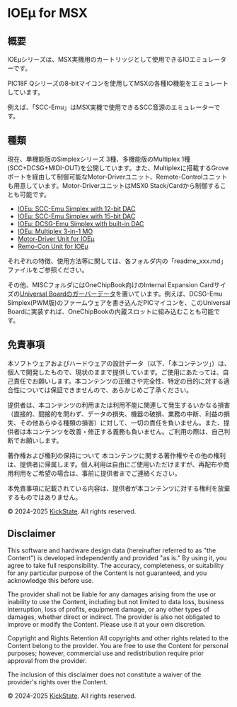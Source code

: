 # IOEμ for MSX

## 概要

IOEμシリーズは、MSX実機用のカートリッジとして使用できるIOエミュレーターです。

PIC18F Qシリーズの8-bitマイコンを使用してMSXの各種IO機能をエミュレートしています。

例えば、「SCC-Emu」はMSX実機で使用できるSCC音源のエミュレーターです。

## 種類
現在、単機能版のSimplexシリーズ 3種、多機能版のMultiplex 1種(SCC+DCSG+MIDI-OUT)を公開しています。また、Multiplexに搭載するGroveポートを経由して制御可能なMotor-Driverユニット、Remote-Controlユニットも用意しています。Motor-DriverユニットはMSX0 Stack/Cardから制御することも可能です。

* [IOEμ: SCC-Emu Simplex with 12-bit DAC](/SCC-Emu_Simplex_12bit-DAC/readme_scc-emu_12.md)
* [IOEμ: SCC-Emu Simplex with 15-bit DAC](/SCC-Emu_Simplex_15bit-DAC/readme_scc-emu_15.md)
* [IOEμ: DCSG-Emu Simplex with built-in DAC](/DCSG-Emu_Simplex/readme_dcsg-emu.md)
* [IOEμ: Multiplex 3-in-1 MO](/Multiplex_3-in-1_MO/readme_multiplex_3-in-1_mo.md)
* [Motor-Driver Unit for IOEμ](/MotorDriver_Unit/readme_motordriver_unit.md)
* [Remo-Con Unit for IOEμ](/RemoCon_Unit/readme_remocon_unit.md)

それぞれの特徴、使用方法等に関しては、各フォルダ内の「readme_xxx.md」ファイルをご参照ください。

その他、MISCフォルダにはOneChipBook向けのInternal Expansion Cardサイズの[Universal Boardのガーバーデータ](/MISC/Universal_board_for_OneChipBook/readme_universal_board_for_onechipbook.md)を置いています。例えば、DCSG-Emu Simplex(PWM版)のファームウェアを書き込んだPICマイコンを、このUniversal Boardに実装すれば、OneChipBookの内蔵スロットに組み込むことも可能です。

## 免責事項

本ソフトウェアおよびハードウェアの設計データ（以下、「本コンテンツ」）は、個人で開発したもので、現状のままで提供しています。ご使用にあたっては、自己責任でお願いします。本コンテンツの正確さや完全性、特定の目的に対する適合性については保証できませんので、あらかじめご了承ください。

提供者は、本コンテンツの利用または利用不能に関連して発生するいかなる損害（直接的、間接的を問わず、データの損失、機器の破損、業務の中断、利益の損失、その他あらゆる種類の損害）に対して、一切の責任を負いません。また、提供者は本コンテンツを改善・修正する義務も負いません。ご利用の際は、自己判断でお願いします。

著作権および権利の保持について
本コンテンツに関する著作権やその他の権利は、提供者に帰属します。個人利用は自由にご使用いただけますが、再配布や商用利用をご希望の場合は、事前に提供者までご連絡ください。

本免責事項に記載されている内容は、提供者が本コンテンツに対する権利を放棄するものではありません。

© 2024-2025 [KickState](https://x.com/kickstate7). All rights reserved.

## Disclaimer

This software and hardware design data (hereinafter referred to as "the Content") is developed independently and provided "as is." By using it, you agree to take full responsibility. The accuracy, completeness, or suitability for any particular purpose of the Content is not guaranteed, and you acknowledge this before use.

The provider shall not be liable for any damages arising from the use or inability to use the Content, including but not limited to data loss, business interruption, loss of profits, equipment damage, or any other types of damages, whether direct or indirect. The provider is also not obligated to improve or modify the Content. Please use it at your own discretion.

Copyright and Rights Retention
All copyrights and other rights related to the Content belong to the provider. You are free to use the Content for personal purposes; however, commercial use and redistribution require prior approval from the provider.

The inclusion of this disclaimer does not constitute a waiver of the provider's rights over the Content.


© 2024-2025 [KickState](https://x.com/kickstate7). All rights reserved.

